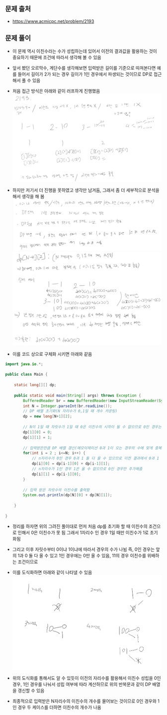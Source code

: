 ## 문제 출처
- https://www.acmicpc.net/problem/2193

## 문제 풀이
- 이 문제 역시 이친수라는 수가 성립하는데 있어서 이전의 결과값을 활용하는 것이 중요하기 때문에 조건에 따라서 생각해 볼 수 있음
- 앞서 봤던 오르막수, 계단수를 생각해보면 입력받은 길이를 기준으로 따져본다면 예를 들어서 길이가 2가 되는 경우 길이가 1인 경우에서 파생되는 것이므로 DP로 접근해서 풀 수 있음
- 처음 접근 방식은 아래와 같이 러프하게 진행했음
![one](/cheewr85/img/DP/six.png)

- 하지만 저기서 더 진행을 못하였고 생각만 남겨둠, 그래서 좀 더 세부적으로 분석을 해서 생각을 해 봄
![one](/cheewr85/img/DP/seven.png)
![one](/cheewr85/img/DP/eight.png)

- 이를 코드 상으로 구체화 시키면 아래와 같음
```java
import java.io.*;

public class Main {

    static long[][] dp;

    public static void main(String[] args) throws Exception {
        BufferedReader br = new BufferedReader(new InputStreamReader(System.in));
        int N = Integer.parseInt(br.readLine());
        // DP 배열 초기화(N 자리수가 0,1일 때 개수 카운팅)
        dp = new long[N+1][2];
        
        // N이 1일 때 자릿수가 1일 때 0은 이친수의 시작이 될 수 없으므로 0인 경우는 0 1인 경우 밖에 없음
        dp[1][0] = 0;
        dp[1][1] = 1;
        
        // 입력받은만큼 DP 배열 갱신(메모이제이션 0과 1이 오는 경우의 수에 맞게 중복구조를 통해서 해당 DP값을 활용함)
        for(int i = 2 ; i<=N; i++) {
            // n자리수가 0인 경우 0과 1 둘 다 올 수 있으므로 이전 결과에서 0과 1 이친수에서 덧붙임(2자리수에서 하나 더 붙이면 3자리, 이는 3자리수 성립 위해서 이전 2자리수에 0의 붙은 경우를 말함)
            dp[i][0] = dp[i-1][0] + dp[i-1][1];
            // n자리수가 1인 경우 1은 올 수 없으므로 0인 경우만 추가해줌
            dp[i][1] = dp[i-1][0];
        }

        // 입력 받은 자릿수의 이친수를 출력함
        System.out.println(dp[N][0] + dp[N][1]);

    }

}

```

- 정리를 하자면 위의 그려진 풀이대로 먼저 처음 dp를 초기화 할 때 이친수의 조건으로 인해서 0은 이친수가 못 됨 그래서 1자리수 인 경우 1일 때만 이친수가 1로 초기화됨

- 그리고 이후 자릿수부터 0이냐 1이냐에 따라서 경우의 수가 나뉨 즉, 0인 경우는 앞의 1과 0 둘 다 올 수 있고 1인 경우에는 0만 올 수 있음, 11의 경우 이친수를 위배하는 조건이므로

- 이를 도식화하면 아래와 같이 나타낼 수 있음
![one](/cheewr85/img/DP/nine.png)

- 위의 도식화를 통해서도 알 수 있듯이 이전의 자리수를 활용해서 이친수 성립을 0인 경우, 1인 경우를 나눠서 성립 여부에 따라 계산하므로 위의 반복문과 같이 DP 배열을 갱신할 수 있음

- 최종적으로 입력받은 N자리수의 이친수의 개수를 물어보는 것이므로 0인 경우와 1인 경우 두 케이스를 더하면 이친수의 개수가 나옴